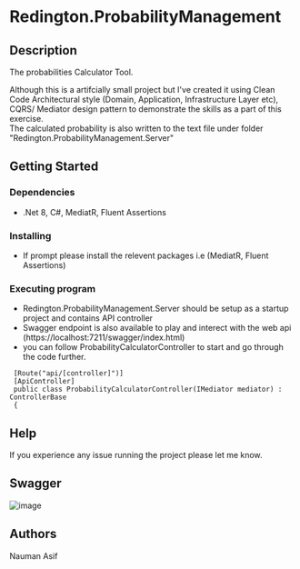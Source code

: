 # Redington.ProbabilityManagement
## Description
The probabilities Calculator Tool.

Although this is a artifcially small project but I've created it using Clean Code Architectural style (Domain, Application, Infrastructure Layer etc), CQRS/ Mediator design pattern to demonstrate the skills as a part of this exercise.  
The calculated probability is also written to the text file under folder "Redington.ProbabilityManagement.Server" 

## Getting Started

### Dependencies

* .Net 8, C#, MediatR, Fluent Assertions

### Installing

* If prompt please install the relevent packages i.e (MediatR, Fluent Assertions)

### Executing program

* Redington.ProbabilityManagement.Server should be setup as a startup project and contains API controller
* Swagger endpoint is also available to play and interect with the web api (https://localhost:7211/swagger/index.html)
* you can follow ProbabilityCalculatorController to start and go through the code further.
```
 [Route("api/[controller]")]
 [ApiController]
 public class ProbabilityCalculatorController(IMediator mediator) : ControllerBase
 {        
```

## Help

If you experience any issue running the project please let me know.

## Swagger 
![image](https://github.com/user-attachments/assets/fe3bbb1b-7e1e-4504-8f67-5aa245e715ce)



## Authors

Nauman Asif
